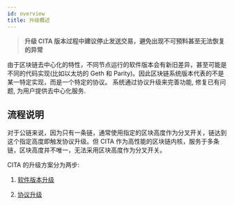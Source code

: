 ```yaml
---
id: overview
title: 升级概述
---
```


> **升级 CITA 版本过程中建议停止发送交易，避免出现不可预料甚至无法恢复的异常**

由于区块链去中心化的特性，不同节点运行的软件版本会有新旧差异，甚至可能是不同的代码实现(比如以太坊的 Geth 和 Parity)。因此区块链系统版本代表的不是某一特定实现，而是一个特定的协议。
系统通过协议升级来完善功能, 修复已有问题, 为用户提供去中心化服务.

## 流程说明

对于公链来说，因为只有一条链，通常使用指定的区块高度作为分叉开关，链达到这个指定高度即触发协议升级。但 CITA 作为高性能的区块链内核，服务于多条链，区块高度并不唯一，无法采用区块高度作为分叉开关。

CITA 的升级方案分为两步:

1. [软件版本升级]

2. [协议升级]

[软件版本升级]: ./software-upgrade
[协议升级]: ./protocol-upgrade
